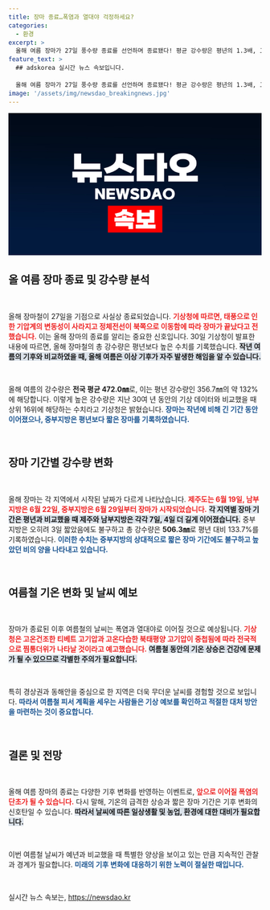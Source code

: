 ```yaml
---
title: 장마 종료…폭염과 열대야 걱정하세요?
categories:
  - 환경
excerpt: >
  올해 여름 장마가 27일 풍수량 종료를 선언하며 종료됐다! 평균 강수량은 평년의 1.3배, 고온건조한 날씨가 앞으로 더위와 열대야를 예고한다. 피서철 바다로 떠나는 사람들, 무더위와 싸우며 여름을 만끽하세요!
feature_text: >
  ## adskorea 실시간 뉴스 속보입니다.

  올해 여름 장마가 27일 풍수량 종료를 선언하며 종료됐다! 평균 강수량은 평년의 1.3배, 고온건조한 날씨가 앞으로 더위와 열대야를 예고한다. 피서철 바다로 떠나는 사람들, 무더위와 싸우며 여름을 만끽하세요!
image: '/assets/img/newsdao_breakingnews.jpg'
---
```


<p><img src="/assets/img/newsdao_breakingnews.jpg" alt="adskorea 속보" /></p>

<h2 data-ke-size="size26">올 여름 장마 종료 및 강수량 분석</h2>

<p data-ke-size="size16">&nbsp;</p>

<p>올해 장마철이 27일을 기점으로 사실상 종료되었습니다. <b><span style="color: #ee2323;">기상청에 따르면, 태풍으로 인한 기압계의 변동성이 사라지고 정체전선이 북쪽으로 이동함에 따라 장마가 끝났다고 전했습니다.</span></b> 이는 올해 장마의 종료를 알리는 중요한 신호입니다. 30일 기상청이 발표한 내용에 따르면, 올해 장마철의 총 강수량은 평년보다 높은 수치를 기록했습니다. <b><span style="background-color: #21538527;">작년 여름의 기후와 비교하였을 때, 올해 여름은 이상 기후가 자주 발생한 해임을 알 수 있습니다.</span></b> </p>

<p data-ke-size="size16">&nbsp;</p>

<p>올해 여름의 강수량은 <strong>전국 평균 472.0㎜</strong>로, 이는 평년 강수량인 356.7㎜의 약 132%에 해당합니다. 이렇게 높은 강수량은 지난 30여 년 동안의 기상 데이터와 비교했을 때 상위 16위에 해당하는 수치라고 기상청은 밝혔습니다. <b><span style="color: #1a5490;">장마는 작년에 비해 긴 기간 동안 이어졌으나, 중부지방은 평년보다 짧은 장마를 기록하였습니다.</span></b> </p>

<p data-ke-size="size16">&nbsp;</p>

<h2 data-ke-size="size26">장마 기간별 강수량 변화</h2>

<p data-ke-size="size16">&nbsp;</p>

<p>올해 장마는 각 지역에서 시작된 날짜가 다르게 나타났습니다. <b><span style="color: #ee2323;">제주도는 6월 19일, 남부지방은 6월 22일, 중부지방은 6월 29일부터 장마가 시작되었습니다.</span></b> <b><span style="background-color: #21538527;">각 지역별 장마 기간은 평년과 비교했을 때 제주와 남부지방은 각각 7일, 4일 더 길게 이어졌습니다.</span></b> 중부지방은 오히려 3일 짧았음에도 불구하고 총 강수량은 <strong>506.3㎜</strong>로 평년 대비 133.7%를 기록하였습니다. <b><span style="color: #1a5490;">이러한 수치는 중부지방의 상대적으로 짧은 장마 기간에도 불구하고 높았던 비의 양을 나타내고 있습니다.</span></b> </p>

<p data-ke-size="size16">&nbsp;</p>

<h2 data-ke-size="size26">여름철 기온 변화 및 날씨 예보</h2>

<p data-ke-size="size16">&nbsp;</p>

<p>장마가 종료된 이후 여름철의 날씨는 폭염과 열대야로 이어질 것으로 예상됩니다. <b><span style="color: #ee2323;">기상청은 고온건조한 티베트 고기압과 고온다습한 북태평양 고기압이 중첩됨에 따라 전국적으로 찜통더위가 나타날 것이라고 예고했습니다.</span></b> <b><span style="background-color: #21538527;">여름철 동안의 기온 상승은 건강에 문제가 될 수 있으므로 각별한 주의가 필요합니다.</span></b> </p>

<p data-ke-size="size16">&nbsp;</p>

<p>특히 경상권과 동해안을 중심으로 한 지역은 더욱 무더운 날씨를 경험할 것으로 보입니다. <b><span style="color: #1a5490;">따라서 여름철 피서 계획을 세우는 사람들은 기상 예보를 확인하고 적절한 대처 방안을 마련하는 것이 중요합니다.</span></b> </p>

<p data-ke-size="size16">&nbsp;</p>

<h2 data-ke-size="size26">결론 및 전망</h2>

<p data-ke-size="size16">&nbsp;</p>

<p>올해 여름 장마의 종료는 다양한 기후 변화를 반영하는 이벤트로, <b><span style="color: #ee2323;">앞으로 이어질 폭염의 단초가 될 수 있습니다.</span></b> 다시 말해, 기온의 급격한 상승과 짧은 장마 기간은 기후 변화의 신호탄일 수 있습니다. <b><span style="background-color: #21538527;">따라서 날씨에 따른 일상생활 및 농업, 환경에 대한 대비가 필요합니다.</span></b> </p>

<p data-ke-size="size16">&nbsp;</p>

<p>이번 여름철 날씨가 예년과 비교했을 때 특별한 양상을 보이고 있는 만큼 지속적인 관찰과 경계가 필요합니다. <b><span style="color: #1a5490;">미래의 기후 변화에 대응하기 위한 노력이 절실한 때입니다.</span></b> </p>

<p data-ke-size="size16">&nbsp;</p>
실시간 뉴스 속보는, <a href="https://newsdao.kr" rel="dofollow">https://newsdao.kr</a>


